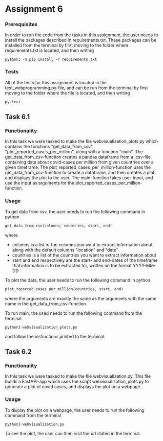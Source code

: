 # Assignment 6

### Prerequisites

In order to run the code from the tasks in this assignment, the user needs to install the packages described in requirements.txt. These packages can be installed from the terminal by first moving to the folder where requirements.txt is located, and then writing

```
python3 -m pip install -r requirements.txt
```

### Tests

All of the tests for this assignment is located in the test_webprogramming.py-file, and can be run from the terminal by first moving to the folder where the file is located, and then writing

```
py.test
```

## Task 6.1

### Functionality

In this task we were tasked to make the file webvisualization_plots.py which contains the functions "get_data_from_csv", "plot_reported_cases_per_million", along with a function "main". The get_data_from_csv-function creates a pandas dataframe from a .csv-file, containing data about covid-cases per million from given countries over a given timeframe. The plot_reported_cases_per_million-function uses the get_data_from_csv-function to create a dataframe, and then creates a plot and displays the plot to the user. The main-function takes user-input, and use the input as arguments for the plot_reported_cases_per_million-function. 

### Usage

To get data from csv, the user needs to run the following command in python

```python
get_data_from_csv(columns, countries, start, end)
```

where
- columns is a list of the columns you want to extract information about, along with the default columns "location" and "date" 
- countries is a list of the countries you want to extract information about
- start and end respectively are the start- and end-dates of the timeframe that information is to be extracted for, written on the format YYYY-MM-DD

To plot the data, the user needs to run the following command in python

```python
plot_reported_cases_per_million(countries, start, end)
```

where the arguments are exactly the same as the arguments with the same name in the get_data_from_csv-function.

To run main, the used needs to run the following command from the terminal

```
python3 webvisualization_plots.py
```

and follow the instructions printed to the terminal.


## Task 6.2

### Functionality
In this task we were tasked to make the file webvisualization.py. This file builds a FastAPI-app which uses the script webvisualization_plots.py to generate a plot of covid cases, and displays the plot on a webpage.

### Usage
To display the plot on a webpage, the user needs to run the following command from the terminal

```
python3 webvisualization.py
```

To see the plot, the user can then visit the url stated in the terminal.